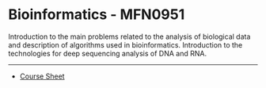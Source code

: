 # Bioinformatics - MFN0951

Introduction to the main problems related to the analysis of biological data and
description of algorithms used in bioinformatics. Introduction to the
technologies for deep sequencing analysis of DNA and RNA.

---

* [Course Sheet](https://magistrale.informatica.unito.it/do/storicocorsi.pl/Show?_id=rt8v_2223)
